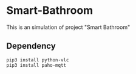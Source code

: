 # Smart-Bathroom
This is an simulation of project "Smart Bathroom"

## Dependency
```
pip3 install python-vlc
pip3 install paho-mqtt
```
